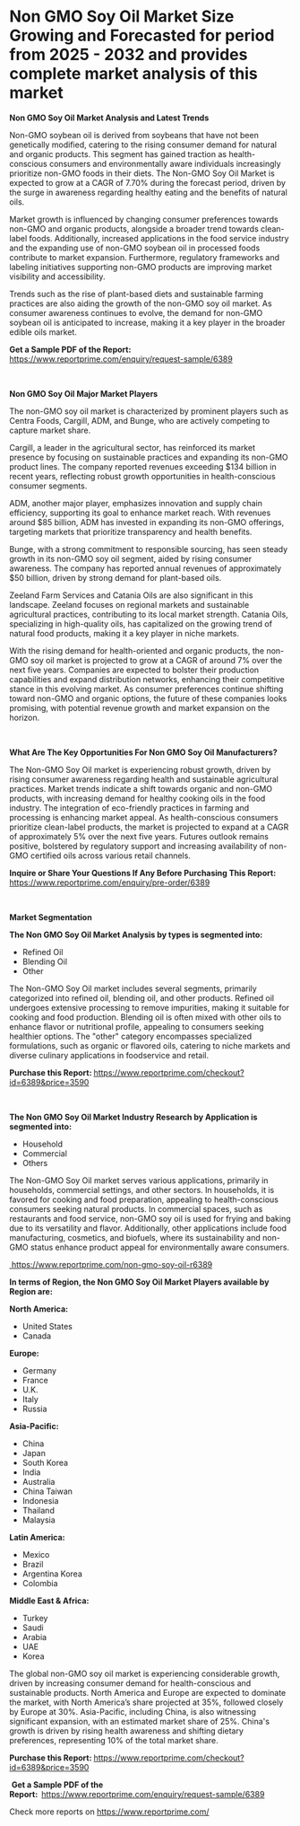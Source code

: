 <p><h1>Non GMO Soy Oil Market Size Growing and Forecasted for period from 2025 - 2032 and provides complete market analysis of this market</h1></p><p><strong>Non GMO Soy Oil Market Analysis and Latest Trends</strong></p>
<p><p>Non-GMO soybean oil is derived from soybeans that have not been genetically modified, catering to the rising consumer demand for natural and organic products. This segment has gained traction as health-conscious consumers and environmentally aware individuals increasingly prioritize non-GMO foods in their diets. The Non-GMO Soy Oil Market is expected to grow at a CAGR of 7.70% during the forecast period, driven by the surge in awareness regarding healthy eating and the benefits of natural oils.</p><p>Market growth is influenced by changing consumer preferences towards non-GMO and organic products, alongside a broader trend towards clean-label foods. Additionally, increased applications in the food service industry and the expanding use of non-GMO soybean oil in processed foods contribute to market expansion. Furthermore, regulatory frameworks and labeling initiatives supporting non-GMO products are improving market visibility and accessibility. </p><p>Trends such as the rise of plant-based diets and sustainable farming practices are also aiding the growth of the non-GMO soy oil market. As consumer awareness continues to evolve, the demand for non-GMO soybean oil is anticipated to increase, making it a key player in the broader edible oils market.</p></p>
<p><strong>Get a Sample PDF of the Report:&nbsp;</strong> <a href="https://www.reportprime.com/enquiry/request-sample/6389?utm_campaign=2792&utm_medium=2&utm_source=Github&utm_content=ia&utm_term=19032025&utm_id=non-gmo-soy-oil">https://www.reportprime.com/enquiry/request-sample/6389</a></p>
<p>&nbsp;</p>
<p><strong>Non GMO Soy Oil Major Market Players</strong></p>
<p><p>The non-GMO soy oil market is characterized by prominent players such as Centra Foods, Cargill, ADM, and Bunge, who are actively competing to capture market share. </p><p>Cargill, a leader in the agricultural sector, has reinforced its market presence by focusing on sustainable practices and expanding its non-GMO product lines. The company reported revenues exceeding $134 billion in recent years, reflecting robust growth opportunities in health-conscious consumer segments.</p><p>ADM, another major player, emphasizes innovation and supply chain efficiency, supporting its goal to enhance market reach. With revenues around $85 billion, ADM has invested in expanding its non-GMO offerings, targeting markets that prioritize transparency and health benefits.</p><p>Bunge, with a strong commitment to responsible sourcing, has seen steady growth in its non-GMO soy oil segment, aided by rising consumer awareness. The company has reported annual revenues of approximately $50 billion, driven by strong demand for plant-based oils.</p><p>Zeeland Farm Services and Catania Oils are also significant in this landscape. Zeeland focuses on regional markets and sustainable agricultural practices, contributing to its local market strength. Catania Oils, specializing in high-quality oils, has capitalized on the growing trend of natural food products, making it a key player in niche markets.</p><p>With the rising demand for health-oriented and organic products, the non-GMO soy oil market is projected to grow at a CAGR of around 7% over the next five years. Companies are expected to bolster their production capabilities and expand distribution networks, enhancing their competitive stance in this evolving market. As consumer preferences continue shifting toward non-GMO and organic options, the future of these companies looks promising, with potential revenue growth and market expansion on the horizon.</p></p>
<p>&nbsp;</p>
<p><strong>What Are The Key Opportunities For Non GMO Soy Oil Manufacturers?</strong></p>
<p><p>The Non-GMO Soy Oil market is experiencing robust growth, driven by rising consumer awareness regarding health and sustainable agricultural practices. Market trends indicate a shift towards organic and non-GMO products, with increasing demand for healthy cooking oils in the food industry. The integration of eco-friendly practices in farming and processing is enhancing market appeal. As health-conscious consumers prioritize clean-label products, the market is projected to expand at a CAGR of approximately 5% over the next five years. Futures outlook remains positive, bolstered by regulatory support and increasing availability of non-GMO certified oils across various retail channels.</p></p>
<p><strong>Inquire or Share Your Questions If Any Before Purchasing This Report:</strong> <a href="https://www.reportprime.com/enquiry/pre-order/6389?utm_campaign=2792&utm_medium=2&utm_source=Github&utm_content=ia&utm_term=19032025&utm_id=non-gmo-soy-oil">https://www.reportprime.com/enquiry/pre-order/6389</a></p>
<p>&nbsp;</p>
<p><strong>Market Segmentation</strong></p>
<p><strong>The Non GMO Soy Oil Market Analysis by types is segmented into:</strong></p>
<p><ul><li>Refined Oil</li><li>Blending Oil</li><li>Other</li></ul></p>
<p><p>The Non-GMO Soy Oil market includes several segments, primarily categorized into refined oil, blending oil, and other products. Refined oil undergoes extensive processing to remove impurities, making it suitable for cooking and food production. Blending oil is often mixed with other oils to enhance flavor or nutritional profile, appealing to consumers seeking healthier options. The "other" category encompasses specialized formulations, such as organic or flavored oils, catering to niche markets and diverse culinary applications in foodservice and retail.</p></p>
<p><strong>Purchase this Report:&nbsp;</strong><a href="https://www.reportprime.com/checkout?id=6389&price=3590&utm_campaign=2792&utm_medium=2&utm_source=Github&utm_content=ia&utm_term=19032025&utm_id=non-gmo-soy-oil">https://www.reportprime.com/checkout?id=6389&price=3590</a></p>
<p>&nbsp;</p>
<p><strong>The Non GMO Soy Oil Market Industry Research by Application is segmented into:</strong></p>
<p><ul><li>Household</li><li>Commercial</li><li>Others</li></ul></p>
<p><p>The Non-GMO Soy Oil market serves various applications, primarily in households, commercial settings, and other sectors. In households, it is favored for cooking and food preparation, appealing to health-conscious consumers seeking natural products. In commercial spaces, such as restaurants and food service, non-GMO soy oil is used for frying and baking due to its versatility and flavor. Additionally, other applications include food manufacturing, cosmetics, and biofuels, where its sustainability and non-GMO status enhance product appeal for environmentally aware consumers.</p></p>
<p><a href="https://www.reportprime.com/non-gmo-soy-oil-r6389?utm_campaign=2792&utm_medium=2&utm_source=Github&utm_content=ia&utm_term=19032025&utm_id=non-gmo-soy-oil">&nbsp;https://www.reportprime.com/non-gmo-soy-oil-r6389</a></p>
<p><strong>In terms of Region, the Non GMO Soy Oil Market Players available by Region are:</strong></p>
<p>
    <p> <strong> North America: </strong>
        <ul>
            <li>United States</li>
            <li>Canada</li>
        </ul>
        </p> 
    <p> <strong> Europe: </strong>
        <ul>
            <li>Germany</li>
            <li>France</li>
            <li>U.K.</li>
            <li>Italy</li>
            <li>Russia</li>
        </ul>
        </p> 
    <p> <strong> Asia-Pacific: </strong>
        <ul>
            <li>China</li>
            <li>Japan</li>
            <li>South Korea</li>
            <li>India</li>
            <li>Australia</li>
            <li>China Taiwan</li>
            <li>Indonesia</li>
            <li>Thailand</li>
            <li>Malaysia</li>
        </ul>
        </p> 
    <p> <strong> Latin America: </strong>
        <ul>
            <li>Mexico</li>
            <li>Brazil</li>
            <li>Argentina Korea</li>
            <li>Colombia</li>
        </ul>
        </p> 
    <p> <strong> Middle East & Africa: </strong>
        <ul>
            <li>Turkey</li>
            <li>Saudi</li>
            <li>Arabia</li>
            <li>UAE</li>
            <li>Korea</li>
        </ul>
    </p>
    </p>
<p><p>The global non-GMO soy oil market is experiencing considerable growth, driven by increasing consumer demand for health-conscious and sustainable products. North America and Europe are expected to dominate the market, with North America’s share projected at 35%, followed closely by Europe at 30%. Asia-Pacific, including China, is also witnessing significant expansion, with an estimated market share of 25%. China's growth is driven by rising health awareness and shifting dietary preferences, representing 10% of the total market share.</p></p>
<p><strong>Purchase this Report: </strong><a href="https://www.reportprime.com/checkout?id=6389&price=3590&utm_campaign=2792&utm_medium=2&utm_source=Github&utm_content=ia&utm_term=19032025&utm_id=non-gmo-soy-oil">https://www.reportprime.com/checkout?id=6389&price=3590</a></p>
<p>&nbsp;<strong>Get a Sample PDF of the Report:&nbsp;&nbsp;</strong><a href="https://www.reportprime.com/enquiry/request-sample/6389?utm_campaign=2792&utm_medium=2&utm_source=Github&utm_content=ia&utm_term=19032025&utm_id=non-gmo-soy-oil">https://www.reportprime.com/enquiry/request-sample/6389</a></p>
<p><strong></strong></p>
<p>Check more reports on <a href="https://www.reportprime.com/?utm_campaign=2792&utm_medium=2&utm_source=Github&utm_content=ia&utm_term=19032025&utm_id=non-gmo-soy-oil">https://www.reportprime.com/</a></p>